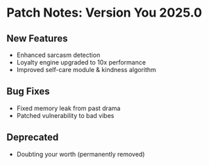 # Patch Notes: Version You 2025.0

## New Features
- Enhanced sarcasm detection
- Loyalty engine upgraded to 10x performance
- Improved self-care module & kindness algorithm

## Bug Fixes
- Fixed memory leak from past drama
- Patched vulnerability to bad vibes

## Deprecated
- Doubting your worth (permanently removed)

